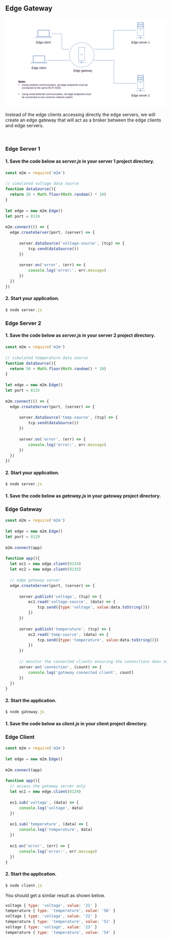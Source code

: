 
## Edge Gateway
![](assets/edge-gateway.png)


Instead of the edge clients accessing directly the edge servers, we will create an edge gateway that will act as a broker between the edge clients and edge servers.  

<br>

### Edge Server 1
#### 1. Save the code below as *server.js* in your server 1 project directory.

```js
const m2m = require('m2m')

// simulated voltage data source
function dataSource(){
  return 20 + Math.floor(Math.random() * 10)
}

let edge = new m2m.Edge()
let port = 8134

m2m.connect(() => {
  edge.createServer(port, (server) => {

      server.dataSource('voltage-source', (tcp) => {
          tcp.send(dataSource())         
      })

      server.on('error', (err) => { 
          console.log('error:', err.message)
      })
  })
})
```
#### 2. Start your application.

```js
$ node server.js
```

### Edge Server 2
#### 1. Save the code below as *server.js* in your server 2 project directory.

```js
const m2m = require('m2m')

// simulated temperature data source
function dataSource(){
  return 50 + Math.floor(Math.random() * 10)
}

let edge = new m2m.Edge()
let port = 8135 

m2m.connect(() => {
  edge.createServer(port, (server) => {

      server.dataSource('temp-source', (tcp) => {
          tcp.send(dataSource())         
      })

      server.on('error', (err) => { 
          console.log('error:', err.message)
      })
  })
})
```
#### 2. Start your application.

```js
$ node server.js
```

#### 1. Save the code below as *gateway.js* in your gateway project directory.
### Edge Gateway
```js
const m2m = require('m2m')

let edge = new m2m.Edge()
let port = 8129

m2m.connect(app)

function app(){
  let ec1 = new edge.client(8134)
  let ec2 = new edge.client(8135)

  // edge gateway server
  edge.createServer(port, (server) => {

      server.publish('voltage', (tcp) => {
          ec1.read('voltage-source', (data) => {
              tcp.send({type:'voltage', value:data.toString()})    
          })
      })

      server.publish('temperature', (tcp) => {
          ec2.read('temp-source', (data) => {
              tcp.send({type:'temperature', value:data.toString()})   
          })
      })

      // monitor the connected clients ensuring the connections does not continously increase 
      server.on('connection', (count) => { 
          console.log('gateway connected client', count)
      })
  })
}
```
#### 2. Start the application.
```js
$ node gateway.js
```

#### 1. Save the code below as *client.js* in your client project directory.
### Edge Client
```js
const m2m = require('m2m')

let edge = new m2m.Edge()

m2m.connect(app)

function app(){
  // access the gateway server only
  let ec1 = new edge.client(8129)

  ec1.sub('voltage', (data) => {
      console.log('voltage', data)
  })

  ec1.sub('temperature', (data) => {
      console.log('temperature', data)
  })

  ec1.on('error', (err) => { 
      console.log('error:', err.message)
  })
}
```
#### 2. Start the application.

```js
$ node client.js
```
You should get a similar result as shown below.
```js
voltage { type: 'voltage', value: '21' }
temperature { type: 'temperature', value: '56' }
voltage { type: 'voltage', value: '22' }
temperature { type: 'temperature', value: '52' }
voltage { type: 'voltage', value: '23' }
temperature { type: 'temperature', value: '54' }

```


